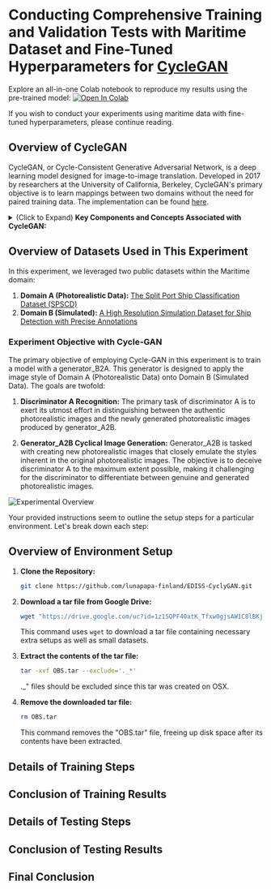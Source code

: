 # Conducting Comprehensive Training and Validation Tests with Maritime Dataset and Fine-Tuned Hyperparameters for [CycleGAN](https://github.com/junyanz/pytorch-CycleGAN-and-pix2pix)

Explore an all-in-one Colab notebook to reproduce my results using the pre-trained model: [![Open In Colab](https://colab.research.google.com/assets/colab-badge.svg)](https://colab.research.google.com/drive/1gn4E-sGde88apPNuxCiONjOaJJ1FrIU7?usp=sharing)

If you wish to conduct your experiments using maritime data with fine-tuned hyperparameters, please continue reading.

## Overview of CycleGAN

CycleGAN, or Cycle-Consistent Generative Adversarial Network, is a deep learning model designed for image-to-image translation. Developed in 2017 by researchers at the University of California, Berkeley, CycleGAN's primary objective is to learn mappings between two domains without the need for paired training data. The implementation can be found [here](https://github.com/junyanz/pytorch-CycleGAN-and-pix2pix).

<details>
  <summary>(Click to Expand) <strong>Key Components and Concepts Associated with CycleGAN:</strong></summary>

1. **Generative Adversarial Networks (GANs):** CycleGAN builds upon the foundation of GANs. This architecture consists of a generator and a discriminator network trained simultaneously through adversarial training. The generator creates realistic-looking data, while the discriminator distinguishes between real and generated data.

2. **Cycle-Consistency:** A distinctive feature of CycleGAN is its emphasis on cycle-consistency. In image translation tasks, cycle-consistency ensures that if an image from domain A is translated to domain B and then back to domain A, it should resemble the original image. This constraint is enforced during training to improve the quality of generated images.

3. **Unpaired Image Translation:** Unlike many other image translation models requiring paired training data, CycleGAN can learn mappings between domains without such pairs. This makes it particularly useful in scenarios where obtaining paired data is challenging or impractical.

4. **Loss Functions:** CycleGAN uses multiple loss functions for effective model training. The adversarial loss encourages the generator to create realistic images, and the cycle-consistency loss enforces consistency between the original and reconstructed images after translation.

5. **Applications:** CycleGAN has been successfully applied to various image translation tasks, such as turning photographs into paintings, converting satellite images to maps, transforming horses into zebras, and more. Its versatility and ability to handle unpaired data make it suitable for a wide range of domains.

</details>

## Overview of Datasets Used in This Experiment

In this experiment, we leveraged two public datasets within the Maritime domain:

1. **Domain A (Photorealistic Data):** [The Split Port Ship Classification Dataset (SPSCD)](https://labs.pfst.hr/maritime-dataset/)
2. **Domain B (Simulated):** [A High Resolution Simulation Dataset for Ship Detection with Precise Annotations](https://research.abo.fi/en/datasets/simuships-a-high-resolution-simulation-dataset-for-ship-detection)

### Experiment Objective with Cycle-GAN

The primary objective of employing Cycle-GAN in this experiment is to train a model with a generator_B2A. This generator is designed to apply the image style of Domain A (Photorealistic Data) onto Domain B (Simulated Data). The goals are twofold:

1. **Discriminator A Recognition:**
   The primary task of discriminator A is to exert its utmost effort in distinguishing between the authentic photorealistic images and the newly generated photorealistic images produced by generator_A2B.

2. **Generator_A2B Cyclical Image Generation:**
   Generator_A2B is tasked with creating new photorealistic images that closely emulate the styles inherent in the original photorealistic images. The objective is to deceive discriminator A to the maximum extent possible, making it challenging for the discriminator to differentiate between genuine and generated photorealistic images.

![Experimental Overview](https://drive.google.com/uc?id=1re-P2DIluQgYCux7FOnHoG1Hs7nd7-8N)

Your provided instructions seem to outline the setup steps for a particular environment. Let's break down each step:

## Overview of Environment Setup

1. **Clone the Repository:**

   ```bash
   git clone https://github.com/lunapapa-finland/EDISS-CyclyGAN.git
   ```

2. **Download a tar file from Google Drive:**

   ```bash
   wget "https://drive.google.com/uc?id=1z1SQPF40atK_Tfxw0gjsAW1C8lBKjPnB" -O OBS.tar
   ```

   This command uses `wget` to download a tar file containing necessary extra setups as well as small datasets.

3. **Extract the contents of the tar file:**

   ```bash
   tar -xvf OBS.tar --exclude='._*'
   ```

   ._"  files should be excluded since this tar was created on OSX.

4. **Remove the downloaded tar file:**

   ```bash
   rm OBS.tar
   ```

   This command removes the "OBS.tar" file, freeing up disk space after its contents have been extracted.

## Details of Training Steps

## Conclusion of Training Results

## Details of Testing Steps

## Conclusion of Testing Results

## Final Conclusion

